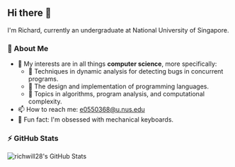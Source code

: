 ## Hi there 👋

I'm Richard, currently an undergraduate at National University of Singapore.

### 🚀 About Me

- 👀 My interests are in all things **computer science**, more specifically:
  - 🐛 Techniques in dynamic analysis for detecting bugs in concurrent programs.
  - 🐣 The design and implementation of programming languages.
  - 🍄 Topics in algorithms, program analysis, and computational complexity.
- 📫 How to reach me: [e0550368@u.nus.edu](e0550368@u.nus.edu)
- 🌈 Fun fact: I'm obsessed with mechanical keyboards.

### ⚡ GitHub Stats

<img alt="richwill28's GitHub Stats" src="https://github-readme-stats-richwill28.vercel.app/api?username=richwill28&show_icons=true&theme=nightowl" />
